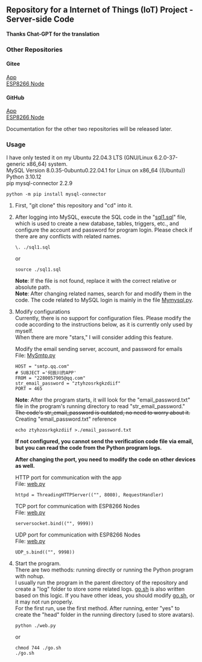  ## Repository for a Internet of Things (IoT) Project - Server-side Code

**Thanks Chat-GPT for the translation**

### Other Repositories
#### Gitee
[App](https://gitee.com/he_chen_chuan/Mytabs)  
[ESP8266 Node](https://gitee.com/he_chen_chuan/node)  

#### GitHub
[App](https://github.com/BAICHEN123/Mytabs)  
[ESP8266 Node](https://github.com/BAICHEN123/node)  

Documentation for the other two repositories will be released later.

### Usage
I have only tested it on my Ubuntu 22.04.3 LTS (GNU/Linux 6.2.0-37-generic x86_64) system.  
MySQL Version 8.0.35-0ubuntu0.22.04.1 for Linux on x86_64 ((Ubuntu))   
Python 3.10.12   
pip mysql-connector 2.2.9
```
python -m pip install mysql-connector
```
1. First, "git clone" this repository and "cd" into it.
2. After logging into MySQL, execute the SQL code in the "[sql1.sql](./sql1.sql)" file, which is used to create a new database, tables, triggers, etc., and configure the account and password for program login. Please check if there are any conflicts with related names.
    ```
    \. ./sql1.sql
    ```  
    or  
    ```
    source ./sql1.sql
    ```  

    **Note**: If the file is not found, replace it with the correct relative or absolute path.  
    **Note**: After changing related names, search for and modify them in the code. The code related to MySQL login is mainly in the file [Mymysql.py](./Mymysql.py).  
3. Modify configurations  
Currently, there is no support for configuration files. Please modify the code according to the instructions below, as it is currently only used by myself.  
When there are more "stars," I will consider adding this feature.  

    Modify the email sending server, account, and password for emails  
    File: [MySmtp.py](./MySmtp.py)
    ```  
    HOST = "smtp.qq.com"
    # SUBJECT ='何辰川的APP'
    FROM = "2280057905@qq.com"
    str_email_password = "ztyhzosrkgkzdiif"
    PORT = 465
    ```
    **Note**: After the program starts, it will look for the "email_password.txt" file in the program's running directory to read "str_email_password."  
    ~~The code's str_email_password is outdated, no need to worry about it.~~  
    Creating "email_password.txt" reference  
    ```
    echo ztyhzosrkgkzdiif >./email_password.txt
    ```
    **If not configured, you cannot send the verification code file via email, but you can read the code from the Python program logs.**

    **After changing the port, you need to modify the code on other devices as well.**

    HTTP port for communication with the app  
    File: [web.py](./web.py)
    ``` 
    httpd = ThreadingHTTPServer(("", 8080), RequestHandler)
    ```


    TCP port for communication with ESP8266 Nodes  
    File: [web.py](./web.py)
    ```         
    serversocket.bind(("", 9999))
    ```


    UDP port for communication with ESP8266 Nodes  
    File: [web.py](./web.py)
    ```         
    UDP_s.bind(("", 9998))
    ```


4. Start the program.  
    There are two methods: running directly or running the Python program with nohup.  
    I usually run the program in the parent directory of the repository and create a "log" folder to store some related logs. [go.sh](./go.sh) is also written based on this logic. If you have other ideas, you should modify [go.sh](./go.sh), or it may not run properly.  
    For the first run, use the first method. After running, enter "yes" to create the "head" folder in the running directory (used to store avatars).

    ```
    python ./web.py
    ```  
    or  
    ```
    chmod 744 ./go.sh
    ./go.sh
    ```  
